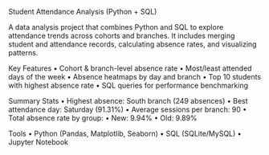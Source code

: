 Student Attendance Analysis (Python + SQL)

A data analysis project that combines Python and SQL to explore attendance trends across cohorts and branches. It includes merging student and attendance records, calculating absence rates, and visualizing patterns.

Key Features
	•	Cohort & branch-level absence rate
	•	Most/least attended days of the week
	•	Absence heatmaps by day and branch
	•	Top 10 students with highest absence rate
	•	SQL queries for performance benchmarking

Summary Stats
	•	Highest absence: South branch (249 absences)
	•	Best attendance day: Saturday (91.31%)
	•	Average sessions per branch: 90
	•	Total absence rate by group:
	•	New: 9.94%
	•	Old: 9.89%

Tools
	•	Python (Pandas, Matplotlib, Seaborn)
	•	SQL (SQLite/MySQL)
	•	Jupyter Notebook
